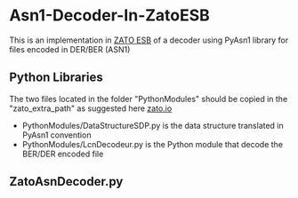 # Asn1-Decoder-In-ZatoESB
This is an implementation in [ZATO ESB](https://zato.io) of a decoder using PyAsn1 library  for files encoded in DER/BER (ASN1) 

## Python Libraries
The two files located in the folder "PythonModules" should be copied in the "zato_extra_path" as suggested here [zato.io](https://zato.io/docs/admin/guide/enabling-extra-libs.html) 
 - PythonModules/DataStructureSDP.py is the data structure translated in PyAsn1 convention 
 - PythonModules/LcnDecodeur.py is the Python module that decode the BER/DER encoded file

## ZatoAsnDecoder.py
